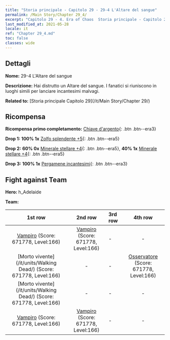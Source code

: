 ```yaml
---
title: "Storia principale - Capitolo 29 - 29-4 L'Altare del sangue"
permalink: /Main Story/Chapter 29_4/
excerpt: "Capitolo 29 - 4. Era of Chaos  Storia principale - Capitolo 29_4. 29-4 L'Altare del sangue"
last_modified_at: 2021-05-28
locale: it
ref: "Chapter 29_4.md"
toc: false
classes: wide
---
```


## Dettagli

 **Nome:** 29-4 L'Altare del sangue

 **Descrizione:** Hai distrutto un Altare del sangue. I fanatici si riuniscono in luoghi simili per lanciare incantesimi malvagi.

 **Related to:** [Storia principale Capitolo 29](/it/Main Story/Chapter 29/)

## Ricompensa

 **Ricompensa primo completamento:** [Chiave d'argento](/ItemsIT/con_693/){: .btn .btn--era3}

 **Drop 1:** **100% 1x** [Zolfo splendente +5](/ItemsIT/mat_99/){: .btn .btn--era5}

 **Drop 2:** **60% 0x** [Minerale stellare +4](/ItemsIT/mat_89/){: .btn .btn--era5}, **40% 1x** [Minerale stellare +4](/ItemsIT/mat_89/){: .btn .btn--era5}

 **Drop 3:** **100% 1x** [Pergamene incantesimi](/ItemsIT/con_694/){: .btn .btn--era3}


## Fight against Team
 **Hero:** h_Adelaide

 **Team:**


  | 1st row | 2nd row | 3rd row | 4th row |
  |:----:|:----:|:----|:----:|
  | [Vampiro](/it/units/Vampire/) (Score: 671778, Level:166)  | [Vampiro](/it/units/Vampire/) (Score: 671778, Level:166)  | - | - |
  | [Morto vivente](/it/units/Walking Dead/) (Score: 671778, Level:166)  | - | - | [Osservatore](/it/units/Beholder/) (Score: 671778, Level:166)  |
  | [Morto vivente](/it/units/Walking Dead/) (Score: 671778, Level:166)  | - | - | - |
  | [Vampiro](/it/units/Vampire/) (Score: 671778, Level:166)  | [Vampiro](/it/units/Vampire/) (Score: 671778, Level:166)  | - | - |


